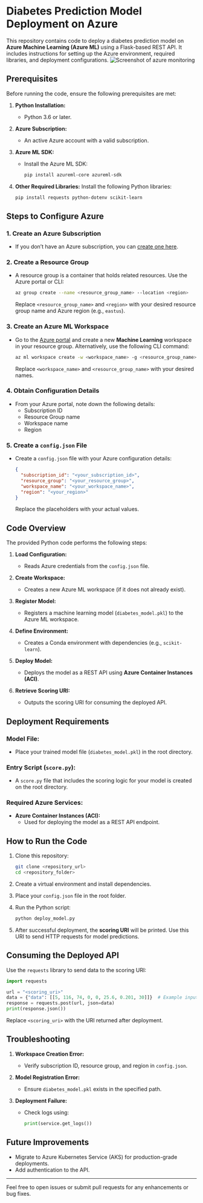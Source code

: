 # Diabetes Prediction Model Deployment on Azure

This repository contains code to deploy a diabetes prediction model on **Azure Machine Learning (Azure ML)** using a Flask-based REST API. It includes instructions for setting up the Azure environment, required libraries, and deployment configurations.
![Screenshot of azure monitoring](https://i.imgur.com/eCgkwBY.jpeg)

## **Prerequisites**
Before running the code, ensure the following prerequisites are met:

1. **Python Installation:**
   - Python 3.6 or later.

2. **Azure Subscription:**
   - An active Azure account with a valid subscription.

3. **Azure ML SDK:**
   - Install the Azure ML SDK:
     ```bash
     pip install azureml-core azureml-sdk
     ```

4. **Other Required Libraries:**
   Install the following Python libraries:
   ```bash
   pip install requests python-dotenv scikit-learn
   ```

## **Steps to Configure Azure**
### 1. Create an Azure Subscription
   - If you don’t have an Azure subscription, you can [create one here](https://azure.microsoft.com/free/).

### 2. Create a Resource Group
   - A resource group is a container that holds related resources. Use the Azure portal or CLI:
     ```bash
     az group create --name <resource_group_name> --location <region>
     ```
     Replace `<resource_group_name>` and `<region>` with your desired resource group name and Azure region (e.g., `eastus`).

### 3. Create an Azure ML Workspace
   - Go to the [Azure portal](https://portal.azure.com/) and create a new **Machine Learning** workspace in your resource group. Alternatively, use the following CLI command:
     ```bash
     az ml workspace create -w <workspace_name> -g <resource_group_name>
     ```
     Replace `<workspace_name>` and `<resource_group_name>` with your desired names.

### 4. Obtain Configuration Details
   - From your Azure portal, note down the following details:
     - Subscription ID
     - Resource Group name
     - Workspace name
     - Region

### 5. Create a `config.json` File
   - Create a `config.json` file with your Azure configuration details:
     ```json
     {
       "subscription_id": "<your_subscription_id>",
       "resource_group": "<your_resource_group>",
       "workspace_name": "<your_workspace_name>",
       "region": "<your_region>"
     }
     ```
     Replace the placeholders with your actual values.

## **Code Overview**

The provided Python code performs the following steps:

1. **Load Configuration:**
   - Reads Azure credentials from the `config.json` file.

2. **Create Workspace:**
   - Creates a new Azure ML workspace (if it does not already exist).

3. **Register Model:**
   - Registers a machine learning model (`diabetes_model.pkl`) to the Azure ML workspace.

4. **Define Environment:**
   - Creates a Conda environment with dependencies (e.g., `scikit-learn`).

5. **Deploy Model:**
   - Deploys the model as a REST API using **Azure Container Instances (ACI)**.

6. **Retrieve Scoring URI:**
   - Outputs the scoring URI for consuming the deployed API.

## **Deployment Requirements**

### Model File:
- Place your trained model file (`diabetes_model.pkl`) in the root directory.

### Entry Script (`score.py`):
- A `score.py` file that includes the scoring logic for your model is created on the root directory.

### Required Azure Services:
- **Azure Container Instances (ACI):**
  - Used for deploying the model as a REST API endpoint.

## **How to Run the Code**

1. Clone this repository:
   ```bash
   git clone <repository_url>
   cd <repository_folder>
   ```

2. Create a virtual environment and install dependencies.

3. Place your `config.json` file in the root folder.

4. Run the Python script:
   ```bash
   python deploy_model.py
   ```

5. After successful deployment, the **scoring URI** will be printed. Use this URI to send HTTP requests for model predictions.

## **Consuming the Deployed API**
Use the `requests` library to send data to the scoring URI:

```python
import requests

url = "<scoring_uri>"
data = {"data": [[5, 116, 74, 0, 0, 25.6, 0.201, 30]]}  # Example input
response = requests.post(url, json=data)
print(response.json())
```

Replace `<scoring_uri>` with the URI returned after deployment.

## **Troubleshooting**

1. **Workspace Creation Error:**
   - Verify subscription ID, resource group, and region in `config.json`.

2. **Model Registration Error:**
   - Ensure `diabetes_model.pkl` exists in the specified path.

3. **Deployment Failure:**
   - Check logs using:
     ```python
     print(service.get_logs())
     ```

## **Future Improvements**
- Migrate to Azure Kubernetes Service (AKS) for production-grade deployments.
- Add authentication to the API.

---

Feel free to open issues or submit pull requests for any enhancements or bug fixes.


